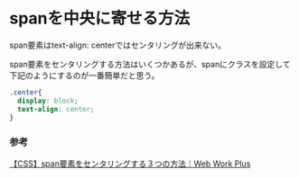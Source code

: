 # spanを中央に寄せる方法

span要素はtext-align: centerではセンタリングが出来ない。

span要素をセンタリングする方法はいくつかあるが、spanにクラスを設定して下記のようにするのが一番簡単だと思う。

```css
.center{
  display: block;
  text-align: center;
}
```

### 参考

[【CSS】span要素をセンタリングする３つの方法｜Web Work Plus](https://webwork-plus.com/content/design/center-span.html)